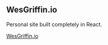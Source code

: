 ## WesGriffin.io 

Personal site built completely in React. 

[WesGriffin.io](https://wesgriffin.io) 


